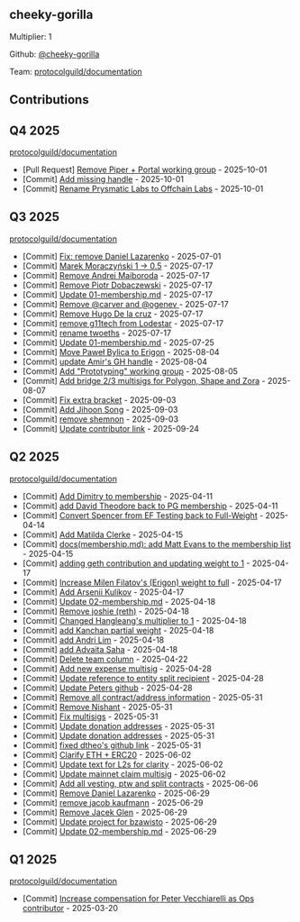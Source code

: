 
## cheeky-gorilla
Multiplier: 1

Github: [@cheeky-gorilla](https://github.com/cheeky-gorilla)

Team: [protocolguild/documentation](https://github.com/protocolguild/documentation)

## Contributions

## Q4 2025


[protocolguild/documentation](https://github.com/protocolguild/documentation)
* [Pull Request] [Remove Piper + Portal working group](https://github.com/protocolguild/documentation/pull/423) - 2025-10-01
* [Commit] [Add missing handle](https://github.com/protocolguild/documentation/commit/855b02490d1eb2ef9202104b2395514ebe9e3c30) - 2025-10-01
* [Commit] [Rename Prysmatic Labs to Offchain Labs](https://github.com/protocolguild/documentation/commit/723caf509fd56ca1052c042986c7cf92c05082ba) - 2025-10-01
## Q3 2025


[protocolguild/documentation](https://github.com/protocolguild/documentation)
* [Commit] [Fix: remove Daniel Lazarenko](https://github.com/protocolguild/documentation/commit/cecb7450a3e297e07c49215915036368881e9b0c) - 2025-07-01
* [Commit] [Marek Moraczyński 1 -> 0.5](https://github.com/protocolguild/documentation/commit/604f7bb5b5748e2b9189aa7a919493ff2aa92236) - 2025-07-17
* [Commit] [Remove Andrei Maiboroda](https://github.com/protocolguild/documentation/commit/1b6dbfc74eae5c85583793831662a82362eac12e) - 2025-07-17
* [Commit] [Remove Piotr Dobaczewski](https://github.com/protocolguild/documentation/commit/8a9dcff8cbf380700ad7ffce5cc7623b61d62fc1) - 2025-07-17
* [Commit] [Update 01-membership.md](https://github.com/protocolguild/documentation/commit/f085d97a9849f7fe9e91bf1ed9ebeaf340780470) - 2025-07-17
* [Commit] [Remove @carver and @ogenev ](https://github.com/protocolguild/documentation/commit/010b26df5a99a6f44cddb6d452e4aa696062454f) - 2025-07-17
* [Commit] [Remove Hugo De la cruz](https://github.com/protocolguild/documentation/commit/5fa4fa8715b8f3fc08707a75a3a1c7c8126bde6b) - 2025-07-17
* [Commit] [remove g11tech from Lodestar](https://github.com/protocolguild/documentation/commit/798bf4cbf5d4e0ffdedd6cae8a49814aca4dc945) - 2025-07-17
* [Commit] [rename twoeths](https://github.com/protocolguild/documentation/commit/8d68f31ac411ec9a1145bb0efaf89651dde7359a) - 2025-07-17
* [Commit] [Update 01-membership.md](https://github.com/protocolguild/documentation/commit/c795bbbe363b258bfc1189566cf39e031a200d50) - 2025-07-25
* [Commit] [Move Paweł Bylica to Erigon](https://github.com/protocolguild/documentation/commit/0864895e9ca4b86cd61bd138e33cafdc0255de95) - 2025-08-04
* [Commit] [update Amir's GH handle](https://github.com/protocolguild/documentation/commit/f28e719fdb5d86af30ec28f4ffcfb2a288bb876e) - 2025-08-04
* [Commit] [Add "Prototyping" working group](https://github.com/protocolguild/documentation/commit/1cb237e1ed67ebee26d58b75965e1c97ee325b54) - 2025-08-05
* [Commit] [Add bridge 2/3 multisigs for Polygon, Shape and Zora](https://github.com/protocolguild/documentation/commit/a21280b2a9bdb19d406df3aa75b4a608aec20538) - 2025-08-07
* [Commit] [Fix extra bracket](https://github.com/protocolguild/documentation/commit/89644a7e2bd6ee275a5373e0b7accce80cea445d) - 2025-09-03
* [Commit] [Add Jihoon Song](https://github.com/protocolguild/documentation/commit/e6e5b630130d0798c10593cd968f0114003664dd) - 2025-09-03
* [Commit] [remove shemnon](https://github.com/protocolguild/documentation/commit/2f59ddac2468cd09856aa46fdada3c329daf7673) - 2025-09-03
* [Commit] [Update contributor link](https://github.com/protocolguild/documentation/commit/5335bd2d4c2781ecff7349c507d905e6c407fcd2) - 2025-09-24
## Q2 2025


[protocolguild/documentation](https://github.com/protocolguild/documentation)
* [Commit] [Add Dimitry to membership](https://github.com/protocolguild/documentation/commit/722e0f5f00ceddaa8e89fc70c9a6fce50c22dfb5) - 2025-04-11
* [Commit] [add David Theodore back to PG membership](https://github.com/protocolguild/documentation/commit/2cde04631041c04f178c9eeeb7f22472800ca1df) - 2025-04-11
* [Commit] [Convert Spencer from EF Testing back to Full-Weight](https://github.com/protocolguild/documentation/commit/9d2b120461856afdff1bb79cb9848d4e3dab36ab) - 2025-04-14
* [Commit] [Add Matilda Clerke](https://github.com/protocolguild/documentation/commit/f4aa60d7ac699c644c14ba2960ebf7fcfd5bc423) - 2025-04-15
* [Commit] [docs(membership.md): add Matt Evans to the membership list](https://github.com/protocolguild/documentation/commit/2ef359875d2d049d927e6b09f930c2912aee0117) - 2025-04-15
* [Commit] [adding geth contribution and updating weight to 1](https://github.com/protocolguild/documentation/commit/de735ffbc283f599e305faadfb83187b6d8f4083) - 2025-04-17
* [Commit] [Increase Milen Filatov's (Erigon) weight to full](https://github.com/protocolguild/documentation/commit/06124041ab3b68559d9be89debefb7d5c2839780) - 2025-04-17
* [Commit] [Add Arsenii Kulikov](https://github.com/protocolguild/documentation/commit/1d0f219bc8c662bf238f856371f7ecf4b8cfa410) - 2025-04-17
* [Commit] [Update 02-membership.md](https://github.com/protocolguild/documentation/commit/784fd2b996bcc22deedbde6767ebac0345c98a64) - 2025-04-18
* [Commit] [Remove joshie (reth)](https://github.com/protocolguild/documentation/commit/cde4b3f88a14846054c8eba0792508c84a84c380) - 2025-04-18
* [Commit] [Changed Hangleang's multiplier to 1](https://github.com/protocolguild/documentation/commit/b23899cfc35c7784cff1a97a5a21fcfba5f20cec) - 2025-04-18
* [Commit] [add Kanchan partial weight](https://github.com/protocolguild/documentation/commit/44fbaeb525bdf8af43085b62fc526603380deb7f) - 2025-04-18
* [Commit] [add Andri Lim](https://github.com/protocolguild/documentation/commit/d57b85c30b04edc7cbc43fc3ef0b3dba1ab2dbc7) - 2025-04-18
* [Commit] [add Advaita Saha](https://github.com/protocolguild/documentation/commit/8c3d2f75b9afdc43419c8bce22a60870a2f43448) - 2025-04-18
* [Commit] [Delete team column](https://github.com/protocolguild/documentation/commit/575e25af060399af21353c49bb4837bc30b01efa) - 2025-04-22
* [Commit] [Add new expense multisig](https://github.com/protocolguild/documentation/commit/47a8792cda1067de36e124c82f04fc8bfdb0c265) - 2025-04-28
* [Commit] [Update reference to entity split recipient](https://github.com/protocolguild/documentation/commit/f4066a877aad86f16e8e43eee9fef8d1f3e5a7f9) - 2025-04-28
* [Commit] [Update Peters github](https://github.com/protocolguild/documentation/commit/c6998d21285b6a88701c90e1b7dc3594f7b31cde) - 2025-04-28
* [Commit] [Remove all contract/address information](https://github.com/protocolguild/documentation/commit/c3678f7209ef216f7d62b18462c1d9bb806b20c7) - 2025-05-31
* [Commit] [Remove Nishant](https://github.com/protocolguild/documentation/commit/e14d5c865b8a0406ce3c332b8f06258beb68c570) - 2025-05-31
* [Commit] [Fix multisigs](https://github.com/protocolguild/documentation/commit/174a5930b3413487db6e593e1ca50226e6787391) - 2025-05-31
* [Commit] [Update donation addresses](https://github.com/protocolguild/documentation/commit/b8dd3dc395ab6f57496a18b2cf45d8ec108dd664) - 2025-05-31
* [Commit] [Update donation addresses](https://github.com/protocolguild/documentation/commit/230b14f03b9abfacd6165ba2b3e4e579b4e3f938) - 2025-05-31
* [Commit] [fixed dtheo's github link](https://github.com/protocolguild/documentation/commit/c445ab4c7068cdc929dc724344be23d3a106db16) - 2025-05-31
* [Commit] [Clarify ETH + ERC20](https://github.com/protocolguild/documentation/commit/80a3e1b7b0e9e54ecc2e5e7e9d61c0b1336e126f) - 2025-06-02
* [Commit] [Update text for L2s for clarity](https://github.com/protocolguild/documentation/commit/5e5a1f6af00026fc6c02657499441e814cb66038) - 2025-06-02
* [Commit] [Update mainnet claim multisig](https://github.com/protocolguild/documentation/commit/774d79e13280327bf7c9efbb61fbfa2a9a38b2bd) - 2025-06-02
* [Commit] [Add all vesting, ptw and split contracts](https://github.com/protocolguild/documentation/commit/306929402f859970240c6046151c0ecef43b8828) - 2025-06-06
* [Commit] [Remove Daniel Lazarenko](https://github.com/protocolguild/documentation/commit/8d30b2cdf251108b984e8b3aa0521a1ccf93c3f6) - 2025-06-29
* [Commit] [remove jacob kaufmann](https://github.com/protocolguild/documentation/commit/4f7add6eac4f2233e44e1415f41708bc148a4cad) - 2025-06-29
* [Commit] [Remove Jacek Glen](https://github.com/protocolguild/documentation/commit/21bde32b10a71efefc50dc7755c281f5bc96b759) - 2025-06-29
* [Commit] [Update project for bzawisto](https://github.com/protocolguild/documentation/commit/98b7d10fd4da375c66230aea402668ab82d7ebd0) - 2025-06-29
* [Commit] [Update 02-membership.md](https://github.com/protocolguild/documentation/commit/058ef47e82c5149ff3a9166d806da4e74a7469c7) - 2025-06-29
## Q1 2025

[protocolguild/documentation](https://github.com/protocolguild/documentation)
* [Commit] [Increase compensation for Peter Vecchiarelli as Ops contributor](https://github.com/protocolguild/documentation/commit/1f303dc8ee9bec702c0baa5e0dfba55a101ade6e) - 2025-03-20
